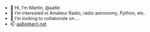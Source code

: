 - 👋 Hi, I’m Martin, @aa6e
- 👀 I’m interested in Amateur Radio, radio astronomy, Python, etc.
- 💞️ I’m looking to collaborate on ...
- 📫 aa6e@arrl.net

<!---
aa6e/aa6e is a ✨ special ✨ repository because its `README.md` (this file) appears on your GitHub profile.
You can click the Preview link to take a look at your changes.
--->
